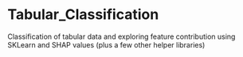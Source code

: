# Tabular_Classification
Classification of tabular data and exploring feature contribution using SKLearn and SHAP values (plus a few other helper libraries)

